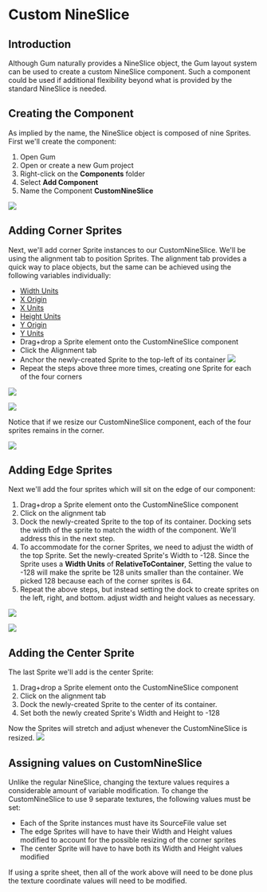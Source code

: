 # Custom NineSlice

## Introduction

Although Gum naturally provides a NineSlice object, the Gum layout system can be used to create a custom NineSlice component. Such a component could be used if additional flexibility beyond what is provided by the standard NineSlice is needed.

## Creating the Component

As implied by the name, the NineSlice object is composed of nine Sprites. First we'll create the component:

1. Open Gum
2. Open or create a new Gum project
3. Right-click on the **Components** folder
4. Select **Add Component**
5. Name the Component **CustomNineSlice**

![](<../.gitbook/assets/CustomNineSlice1 (1).PNG>)

## Adding Corner Sprites

Next, we'll add corner Sprite instances to our CustomNineSlice. We'll be using the alignment tab to position Sprites. The alignment tab provides a quick way to place objects, but the same can be achieved using the following variables individually:

* [Width Units](https://github.com/vchelaru/Gum/tree/8c293a405185cca0e819b810220de684b436daf9/docs/Examples/Width-Units/README.md)
* [X Origin](https://github.com/vchelaru/Gum/tree/8c293a405185cca0e819b810220de684b436daf9/docs/Examples/X-Origin/README.md)
* [X Units](https://github.com/vchelaru/Gum/tree/8c293a405185cca0e819b810220de684b436daf9/docs/Examples/X-Units/README.md)
* [Height Units](https://github.com/vchelaru/Gum/tree/8c293a405185cca0e819b810220de684b436daf9/docs/Examples/Height-Units/README.md)
* [Y Origin](https://github.com/vchelaru/Gum/tree/8c293a405185cca0e819b810220de684b436daf9/docs/Examples/Y-Origin/README.md)
* [Y Units](https://github.com/vchelaru/Gum/tree/8c293a405185cca0e819b810220de684b436daf9/docs/Examples/Y-Units/README.md)
* Drag+drop a Sprite element onto the CustomNineSlice component
* Click the Alignment tab
* Anchor the newly-created Sprite to the top-left of its container ![](../.gitbook/assets/AnchorTopLeft.png)
* Repeat the steps above three more times, creating one Sprite for each of the four corners

![](../.gitbook/assets/FourCornerSprites.PNG)

![](<../.gitbook/assets/DragDropSprite (1).png>)

Notice that if we resize our CustomNineSlice component, each of the four sprites remains in the corner.

![](<../.gitbook/assets/CustomNineSliceResized (1).PNG>)

## Adding Edge Sprites

Next we'll add the four sprites which will sit on the edge of our component:

1. Drag+drop a Sprite element onto the CustomNineSlice component
2. Click on the alignment tab
3. Dock the newly-created Sprite to the top of its container. Docking sets the width of the sprite to match the width of the component. We'll address this in the next step.
4. To accommodate for the corner Sprites, we need to adjust the width of the top Sprite. Set the newly-created Sprite's Width to -128. Since the Sprite uses a **Width Units** of **RelativeToContainer**, Setting the value to -128 will make the sprite be 128 units smaller than the container. We picked 128 because each of the corner sprites is 64.
5. Repeat the above steps, but instead setting the dock to create sprites on the left, right, and bottom. adjust width and height values as necessary.

![](<../.gitbook/assets/DockTop (1).png>)

![](<../.gitbook/assets/TopStretched (1).PNG>)

## Adding the Center Sprite

The last Sprite we'll add is the center Sprite:

1. Drag+drop a Sprite element onto the CustomNineSlice component
2. Click on the alignment tab
3. Dock the newly-created Sprite to the center of its container.
4. Set both the newly created Sprite's Width and Height to -128

Now the Sprites will stretch and adjust whenever the CustomNineSlice is resized. ![](../.gitbook/assets/CustomNineSliceResize.gif)

## Assigning values on CustomNineSlice

Unlike the regular NineSlice, changing the texture values requires a considerable amount of variable modification. To change the CustomNineSlice to use 9 separate textures, the following values must be set:

* Each of the Sprite instances must have its SourceFile value set
* The edge Sprites will have to have their Width and Height values modified to account for the possible resizing of the corner sprites
* The center Sprite will have to have both its Width and Height values modified

If using a sprite sheet, then all of the work above will need to be done plus the texture coordinate values will need to be modified.
